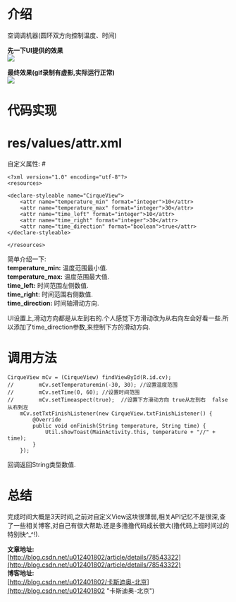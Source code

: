 # 介绍 #
空调调机器(圆环双方向控制温度、时间)

**先一下UI提供的效果**<br>
![](https://i.imgur.com/MteZZ9w.jpg)<br>

**最终效果(gif录制有虚影,实际运行正常)**<br>
![](https://i.imgur.com/96HYUe5.gif)


# 代码实现 #
# res/values/attr.xml<br>
自定义属性: #

	<?xml version="1.0" encoding="utf-8"?>
	<resources>

    <declare-styleable name="CirqueView">
        <attr name="temperature_min" format="integer">10</attr>
        <attr name="temperature_max" format="integer">30</attr>
        <attr name="time_left" format="integer">10</attr>
        <attr name="time_right" format="integer">30</attr>
        <attr name="time_direction" format="boolean">true</attr>
    </declare-styleable>

	</resources>

简单介绍一下:<br>
**temperature_min:**	温度范围最小值.<br>
**temperature_max:**	温度范围最大值.<br>
**time_left:**	时间范围左侧数值.<br>
**time_right:**	时间范围右侧数值.<br>
**time_direction:**	时间轴滑动方向.<br>

UI设置上,滑动方向都是从左到右的.个人感觉下方滑动改为从右向左会好看一些.所以添加了time_direction参数,来控制下方的滑动方向.


# 调用方法 #

	CirqueView mCv = (CirqueView) findViewById(R.id.cv);
	//        mCv.setTemperaturemin(-30, 30); //设置温度范围
	//        mCv.setTime(0, 60); //设置时间范围
	//        mCv.setTimeaspect(true);  //设置下方滑动方向 true从左到右  false从右到左
        mCv.setTxtFinishListener(new CirqueView.txtFinishListener() {
            @Override
            public void onFinish(String temperature, String time) {
                Util.showToast(MainActivity.this, temperature + "//" + time);
            }
        });
回调返回String类型数值.

# 总结 #

完成时间大概是3天时间,之前对自定义View这块很薄弱,相关API记忆不是很深,查了一些相关博客,对自己有很大帮助.还是多撸撸代码成长很大(撸代码上班时间过的特别快^_^!).


**文章地址:**<br>
[http://blog.csdn.net/u012401802/article/details/78543322](http://blog.csdn.net/u012401802/article/details/78543322)<br>
**博客地址:**<br>
[http://blog.csdn.net/u012401802/卡斯迪奥-北京](http://blog.csdn.net/u012401802 "卡斯迪奥-北京")<br>


